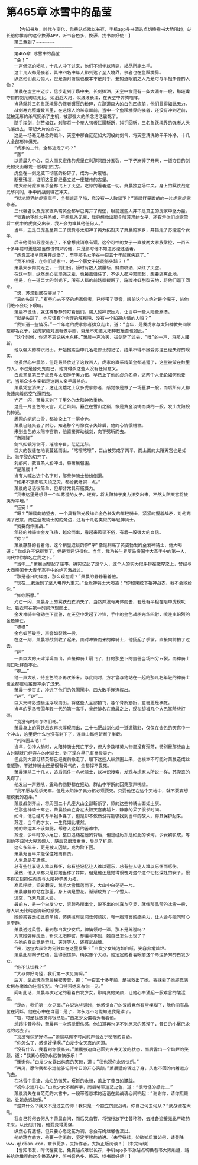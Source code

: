 # 第465章 冰雪中的晶莹
        【告知书友，时代在变化，免费站点难以长存，手机app多书源站点切换看书大势所趋，站长给你推荐的这个换源APP，听书音色多、换源、找书都好使！】
       第二章到了~~~~~~~
       ——————————————————————
       第465章 冰雪中的晶莹
       “杀！”
       一声低沉的喝吼，十几人冲了过来，他们不想坐以待毙，竭尽所能出手。
       这十几人都是强者，其中四名中年人都到达了至人境界，余者也在鱼跃境界。
       纵然他们战力惊人，但是面对萧晨也根本不是对手，要知道眼前之人乃是可与半祖争锋的人物？
       萧晨在虚空中迈步，信步走到了场中央，长剑挥洒，天空中像是有一条大瀑布一般，那璀璨夺目的剑光绚烂无比，如滔滔大河，似滚滚长江，在天空中奔腾咆哮。
       当场就将三名鱼跃境界的修者碾压的粉碎，在那道巨大的白色匹练前，他们显得如此无力。
       战剑寒光照耀数百里，在这惊人的杀意面前，当中一个鱼跃境界的强者，还没有冲到近前，就被无形的杀气扼杀了生机，被那强大的杀念活活震死了。
       随手挥剑，剑芒如虹，刹那将一个至人强者拦腰斩断，抖手回斩，三名鱼跃境界的强者人头飞落出去，带起大片的血花。
       这是一场毫无悬念的战斗，天空中那白茫茫如大河般的剑气，将天空清洗的干干净净，十几人全部形神俱灭。
       “虎家的二代，全都逃走了吗？”
       “轰”
       以萧晨为中心，巨大而又宏伟的虎堡在刹那间四分五裂，一下子崩碎了开来，一道夺目的剑光如火山爆发一般横扫四方。
       虎堡在一剑之威下彻底的粉碎了，成为一片废墟。
       断壁残垣，证明这里曾经矗立过一座雄伟的古堡。
       绝大部分虎家高手全都飞上了天空，吃惊的看着这一切。萧晨独立场中央，身上的冥铁战意光华闪闪，手中的战剑锋芒冲天。
       “彻地境界的虎家高手，全都逃走了吗，竟没有一人敢留下？”萧晨打量面前的一片虎家虎家修者。
       二代强者以及虎家直系精英全都早已离开了虎堡，眼前这些人并不是真正的虎家中坚力量。
       “我真的不想大开杀戒，不想乱杀无辜，我只想救出那个叫苏滢的女子，还有将你们虎家需将二代中的虎贲交出来，我不会为难其他任何人。”
       当年，正是白虎圣皇第三子虎贲与太阳神子奥力拓毁灭了萧晨的家乡，并抓走了苏滢这个女子。
       后来他得知苏滢死去了，不曾想此消息有误，这个可怜的女子一直被两大家族掌控，一百五十多年前时更是被当做诱饵来钓他，只是那时他不知道苏滢还活着。
       “虎贲三祖早已离开虎堡了，至于那名女子在一百五十年前就失踪了。”
       “我不相信，在你们虎家中，她一个弱女子还能够失踪？！”
       萧晨大步向前走去，一剑扫出，顿时有数人被腰斩，鲜血喷洒，染红了天空。
       在这一刻，纵然是心志坚强之辈，也被震慑住了，不少人都冲天而起，想要逃离此地。
       但是，在一道巨大的剑光下，所有人都的前路都截断了，璀璨神虹割裂天地，将他们逼了回来。
       “说，苏滢到底在哪里？”
       “真的失踪了。”有些心志不坚的虎家修者，已经带了哭音，眼前这个人绝对是个魔王，杀他们绝不会眨下眼睛。
       萧晨不说话，就这样静静的盯着他们。强大的神识压力，让当中一些人险些崩溃。
       “就是失踪了，也应该有个合理的解释吧，没有一个知道内情的人吗？”
       “我知道一些情况。”一个年老的虎家修者排众走出，道：“当年，是我虎家与太阳神教共同掌控那名女子，我虎家绝对没有做手脚，就是不知道太阳神教是否也如此。”
       “这个时候，你还不忘记祸水东移。”萧晨一声冷笑，拔剑斩了过去，“噗”的一声，将那人腰斩。
       他以强大的神识扫出，开始搜索当中几名老修士的记忆，结果不得不接受苏滢已经失踪的现实。
       他虽然心中震怒，但是最终放过了这数百人，虎家的直系精英全都逃遁了，这些被蒙在鼓里的人，不过是替死鬼而已，他觉得杀这些人没有任何意义。
       白虎圣皇第三子虎贲与太阳神子奥力拓，早已上了他的必杀名单，这两个人无论如何也要死，当年众多乡亲都是这两人亲手屠杀的。
       萧晨凭空消失了，这让废墟之上众多虎家修者，感觉像是做了一场噩梦一般，而后所有人都快速向着远空飞遁而去。
       光芒一闪，萧晨来到了千里外的太阳神教重地。
       这是一片金色的天宫，光芒灿灿，矗立在雪山之巅，像是黄金浇铸而成的一般，发出太阳般的神光。
       周围的皑皑白雪，都被染上了一层金色。
       萧晨已经失去了耐心，知道那个可怜女子失踪后，他的心情很糟糕。
       来到金色的太阳神宫前，他直接挥动战剑，向下劈斩而去。
       “轰隆隆”
       剑气如银河倒泻，璀璨夺目，茫茫无际。
       巨大的裂缝在地表蔓延而出，“喀嚓喀嚓”，巨山被劈成了两半，而上面的太阳天宫也是如此，被平整的切开了。
       刹那间，数百条人影冲出，将萧晨包围。
       “是萧晨！”
       当有人喊出这个名字时，那些神骑士纷纷倒退。
       “如果不想面临灭顶之灾，都给我老实一点。”
       萧晨的话语很简单，但却非常具有威慑力。
       “我来这里是想寻一个叫苏滢的女子。还有，将太阳神子奥力拓交出来，不然太阳天宫将被夷为平地。”
       “狂妄！”
       “嗯？”萧晨向前望去，一个具有阳光般绚烂金色长发的年轻骑士，紧紧的握着战矛，对他充满了敌意，而在金发骑士的的旁边，还有十几名类似的年轻神骑士。
       “我要向你挑战。”
       年轻的神骑士金发飞扬，越众而出，看起来风采不俗，有着一股强大的自信。
       “你？”
       萧晨静静的看着他，这个稍显迟疑的你“字”像是刺痛了英姿勃发的金发神骑士，他大喝道：“你或许不记得我了，但是我还记得你。当年，我乃长生界罗马帝国十大高手中的第一人，同代中你排名在我之下。”
       “当年……”萧晨回想起了往事，确实忆起了这个人，这个人的实力似乎排在撒摩之上，曾经与大商帝国十大青年高手中的绝刀激战过。
       “那是昔日的辉煌，那么现在呢？”萧晨的静静看着他。
       “现在……我达到了至人境界九重天。”金发神骑士大喝道：“你如果脱下祖神战衣，我不会败给你。”
       “如你所愿。”
       光芒一闪，萧晨身上的冥铁战衣消失了，当然并没有离体而去，若是有半祖在暗中虎视眈眈，铁衣可在第一时间浮现而出。
       金发神骑士催动坐下蛮兽，在天空中发起了冲锋，手中的金色战矛光华四射，喷吐出炽烈的金色锋芒。
       “哧哧”
       金色虹芒破空，声音如裂锦一般。
       在这一刻，萧晨将战剑收了起来，面对冲锋而来的神骑士，他扬起了手掌，直接向前拍了过去。
       “砰”
       一面巨大的天碑浮现而出，直接神骑士扇飞了，打的那坐下的蛮兽当场四分五裂，而神骑士则口吐鲜血不止。
       “啊……”
       他一声大吼，持金色战矛再次杀来。与此同时，方才曾与他站在一起的那几名年轻的神骑士也全都催动蛮兽冲杀了过来。
       萧晨一步百丈，冲进了他们的包围圈中，四大散手连连挥出。
       “砰”、“砰”……
       巨大天碑影迹接连浮现而出，将这些人全部拍飞，各个骨断筋折，蛮兽更是横死。
       当年的罗马帝国年轻一代的第一高手，曾经排名在萧晨之上，现在却被几个大巴掌险些打碎。
       “我没有时间与你们耗。”
       萧晨身上的冥铁战衣再次浮现而出，二十七把战剑化成一道道瑞彩，仅仅在金色的天宫中一个冲击，这里便什么也没有剩下了，连巨山都给斩断了半截。
       “列阵围上他！”
       当年，伪神大劫时，太阳神骑士死亡不少，但大多数精英人物都没有殒落，特别是那些自上古时期就已经存在的老骑士，到了现在早已有皇级实力。
       但此刻大部分精英都已经提前撤走了，眼下这些人纵然围上来，也根本不可能对萧晨造成丝毫威胁。不过神骑士还是很有骨气的，全都悍不畏死。
       萧晨连杀三十几人，追后抓住一名老骑士，以神识搜索，发现与虎家人所说一样，苏滢真的失踪了。
       他发出一声怒吼，震动的四野都在摇动，群山中不断的回荡那声吼啸。
       “我不愿与乱杀无辜。但是太阳神子奥力拓必须要死。只要他还在这个天地中，就不要妄想摆脱我的追杀。”
       萧晨战剑齐出，将周围二十几座大山全部斩断了，惊的这些神骑士面如土灰。
       任那些神骑士离去，萧晨独自立身在太阳天宫废墟上，静静的呆了很长时间。
       如今，他已经可与半祖争锋了，但是却不依然没有能够找到当年的故人，将其保护起来。
       苏滢，当年的才女，一生竟如此凄然。
       她的命运本不该如此，却卷入这样的苦难中。
       苏滢，少年时的小尾巴，整日追随在他的背后，但是经历却是如此的坎坷，少女初长成，等到他不归时大哭着嫁人，随后又磨难重重，受尽了折磨。
       这么多年来，更是被人囚禁，成为阶下囚。
       萧晨为当年未能保住她而自责。
       人生总是有遗憾。
       总有些往事让人难以释怀，总有些记忆让人难以遗忘，总有些人让人难以忘怀而感伤。
       虽然，他从来都只是将她当作了妹妹，但是他还是觉得很愧对这个这个记忆深处的女子，恨不得立刻抓住虎贲与太阳神子奥力拓。
       寒风呼啸，铅云翻滚，鹅毛大雪飘落而下，大山中白茫茫一片。
       萧晨静静的站在那里，身上满是雪花，渐渐成为了一个雪人。
       远空，飞来几道人影。
       最前方，是一个白发少女，容颜秀丽出尘，说不出的纯真与空灵，就像那晶莹的冰雪一般，给人以无比纯洁清新的感觉。
       她的笑容是如此的单纯，仿佛没有世间任何烦扰，有一股难言的感染力，让人会与她同时心灵宁静。
       萧晨透过风雪，看到那白发少女后，神情顿时一滞，那不是苏滢吗？
       为救她劈碎虎堡，斩灭太阳神宫，却遍寻不到，她自己怎么出现了？
       在她的身后竟是奇儿、天涯等人，还有武战魂。
       “咦，这位大叔你为何独自在这里发呆？”白发少女纯洁如白纸，笑容非常灿烂。
       萧晨此刻胡子拉碴，显得很憔悴，确实像个大叔。他定定的看着眼前这个命运多舛的白发少女。
       “你不认识我？”
       “大叔你好奇怪，我们第一次见面啊。”
       后方，武战魂向萧晨秘密传音，道：“一百五十多年前，是我救出了她。我抹去了她那充满坎坷与磨难的往昔记忆。今日特带她来与你一见。”
       闻听此话，萧晨再次定定的看着白发少女，那纯真的笑颜，让他心中涌起一股难言的酸涩感。
       “是的，我们第一次见面。”在说这些话时，他感觉自己的双眼竟然有些模糊了，隐约间有晶莹在闪烁，他在心中在自语：是了，你永远不可能知道我是谁了。
       “哦，可是我感觉你很熟悉。”白发少女偏着头看着他。
       想起往昔种种，萧晨再一次感觉很伤感，他知道再也见不到原来的苏滢了，昔日的小尾巴永远的远去了。
       “我没有保护好你……”萧晨以微不可闻的声音近乎哽咽的自语。
       “你怎么了，感觉好怪啊。”白发少女天真的问道。
       “没有什么，我看到你很高兴。”萧晨强迫自己回到古井无波的状态，而后露出一个灿烂的笑颜，道：“我真心祝你永远快快乐乐！”
       “谢谢你。”白发少女露出纯真的笑颜，道：“我也祝你永远快乐。”
       “再见，愿你我都永远能够记得今日的开心笑颜。”萧晨猛的转过了身，头也不回的向着远方飞去。
       在冰雪中重逢，灿烂的微笑，短暂的永恒，盖上了昔日的朦胧。
       “祝你永远开心。”白发少女不断挥手，而后略带迷茫之色，道：“很奇怪的感觉……”
       萧晨消失在白茫茫的大雪中，一段带着恳求的话语在武战魂心间响起：“谢谢你，请你照顾她，让她永远快乐。”
       “这算什么？我又不是过去的你！我只是一个独立的武战魂。你自己何去何从？”武战魂在大吼。
       我自己将何去何从？萧晨自问，而后又自答，将强行放下往昔种种，去准备迎接无比严峻的未来，从此刻开始，他要变得更强。
       纵然心有遗憾，但只要心愿之花为凋，总会有绚烂馨香漾出。
       他的路在前方，他要一往无前，坚定不移的前进。(未完待续，如欲知后事如何，请登陆www.qidian.com，章节更多，支持作者，支持正版阅读！)（未完待续）
       【告知书友，时代在变化，免费站点难以长存，手机app多书源站点切换看书大势所趋，站长给你推荐的这个换源APP，听书音色多、换源、找书都好使！】